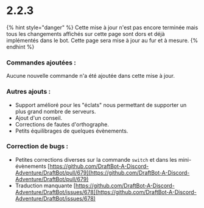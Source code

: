 # 2.2.3

{% hint style="danger" %}
Cette mise à jour n'est pas encore terminée mais tous les changements affichés sur cette page sont dors et déjà implémentés dans le bot. Cette page sera mise à jour au fur et à mesure.
{% endhint %}

### Commandes ajoutées :

Aucune nouvelle commande n'a été ajoutée dans cette mise à jour.

### Autres ajouts :

* Support amélioré pour les "éclats" nous permettant de supporter un plus grand nombre de serveurs.
* Ajout d'un conseil.
* Corrections de fautes d'orthographe.
* Petits équilibrages de quelques évènements.

### Correction de bugs :

* Petites corrections diverses sur la commande `switch` et dans les mini-évènements [https://github.com/DraftBot-A-Discord-Adventure/DraftBot/pull/679](https://github.com/DraftBot-A-Discord-Adventure/DraftBot/pull/679)
* Traduction manquante [https://github.com/DraftBot-A-Discord-Adventure/DraftBot/issues/678](https://github.com/DraftBot-A-Discord-Adventure/DraftBot/issues/678)
